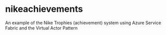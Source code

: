 # nikeachievements
An example of the Nike Trophies (achievement) system using Azure Service Fabric and the Virtual Actor Pattern
